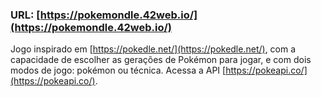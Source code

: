 ### URL: [https://pokemondle.42web.io/](https://pokemondle.42web.io/)

Jogo inspirado em [https://pokedle.net/](https://pokedle.net/), com a capacidade de escolher as gerações de Pokémon para jogar, e com dois modos de jogo: pokémon ou técnica. Acessa a API [https://pokeapi.co/](https://pokeapi.co/).
